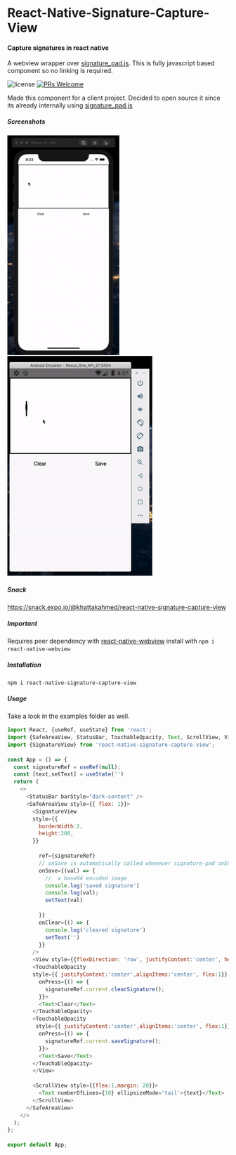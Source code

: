 


# React-Native-Signature-Capture-View

#### Capture signatures in react native

A webview wrapper over [signature_pad.js](https://github.com/szimek/signature_pad). This is fully javascript based component so no linking is required.

![license](https://img.shields.io/npm/l/m)  [![PRs Welcome](https://img.shields.io/badge/PRs-welcome-brightgreen.svg)](http://makeapullrequest.com)

Made this component for a client project. Decided to open source it since its already internally using [signature_pad.js](https://github.com/szimek/signature_pad)



##### Screenshots

 



<img src="https://github.com/AhmedKhattak/react-native-signature-capture-view/blob/master/images/ios.gif?raw=true" alt="drawing" height="500"/>

  


 <img src="https://github.com/AhmedKhattak/react-native-signature-capture-view/blob/master/images/android.gif?raw=true" alt="drawing" height="500" />

##### Snack
https://snack.expo.io/@khattakahmed/react-native-signature-capture-view



##### Important
Requires peer dependency with [react-native-webview](https://www.npmjs.com/package/react-native-webview) install with `npm i react-native-webview`


##### Installation
`npm i react-native-signature-capture-view`


##### Usage

Take a look in the examples folder as well.

```javascript
import React, {useRef, useState} from 'react';
import {SafeAreaView, StatusBar, TouchableOpacity, Text, ScrollView, View} from 'react-native';
import {SignatureView} from 'react-native-signature-capture-view';

const App = () => {
  const signatureRef = useRef(null);
  const [text,setText] = useState('')
  return (
    <>
      <StatusBar barStyle="dark-content" />
      <SafeAreaView style={{ flex: 1}}>
        <SignatureView
        style={{
          borderWidth:2,
          height:200,
        }}
        
          ref={signatureRef}
          // onSave is automatically called whenever signature-pad onEnd is called and saveSignature is called
          onSave={(val) => {
            //  a base64 encoded image
            console.log('saved signature')
            console.log(val);
            setText(val)
           
          }}
          onClear={() => {
            console.log('cleared signature')
            setText('')
          }}
        />
        <View style={{flexDirection: 'row', justifyContent:'center', height: 50}}>
        <TouchableOpacity
        style={{ justifyContent:'center',alignItems:'center', flex:1}}
          onPress={() => {
            signatureRef.current.clearSignature();
          }}>
          <Text>Clear</Text>
        </TouchableOpacity>
        <TouchableOpacity
         style={{ justifyContent:'center',alignItems:'center', flex:1}}
          onPress={() => {
            signatureRef.current.saveSignature();
          }}>
          <Text>Save</Text>
        </TouchableOpacity>
        </View>
       
        <ScrollView style={{flex:1,margin: 20}}>
          <Text numberOfLines={10} ellipsizeMode='tail'>{text}</Text>
        </ScrollView>
      </SafeAreaView>
    </>
  );
};

export default App;




